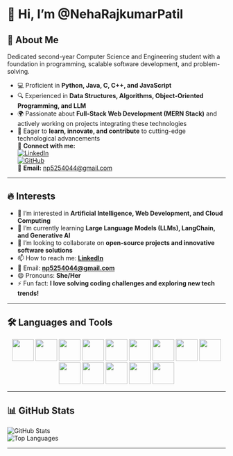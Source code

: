 # 👋 Hi, I’m @NehaRajkumarPatil  

## 🚀 About Me  
Dedicated second-year Computer Science and Engineering student with a foundation in programming, scalable software development, and problem-solving.  

- 💻 Proficient in **Python, Java, C, C++, and JavaScript**  
- 🔍 Experienced in **Data Structures, Algorithms, Object-Oriented Programming, and LLM**  
- 🌍 Passionate about **Full-Stack Web Development (MERN Stack)** and actively working on projects integrating these technologies  
- 🎯 Eager to **learn, innovate, and contribute** to cutting-edge technological advancements  
🔗 **Connect with me:**  
[![LinkedIn](https://img.shields.io/badge/LinkedIn-blue?style=for-the-badge&logo=linkedin)](https://www.linkedin.com/in/neha-rajkumar-patil-746406305/)  
[![GitHub](https://img.shields.io/badge/GitHub-black?style=for-the-badge&logo=github)](https://github.com/NehaRajkumarPatil)  
📩 **Email:** np5254044@gmail.com  

---

## 🔥 Interests  
- 👀 I’m interested in **Artificial Intelligence, Web Development, and Cloud Computing**  
- 🌱 I’m currently learning **Large Language Models (LLMs), LangChain, and Generative AI**  
- 💞️ I’m looking to collaborate on **open-source projects and innovative software solutions**  
- 📫 How to reach me: **[LinkedIn](https://www.linkedin.com/in/neha-rajkumar-patil-746406305/)**  
- 📩 Email: **np5254044@gmail.com**  
- 😄 Pronouns: **She/Her**  
- ⚡ Fun fact: **I love solving coding challenges and exploring new tech trends!**  

---

## 🛠️ Languages and Tools  
<p align="center">
  <img src="https://cdn.jsdelivr.net/gh/devicons/devicon/icons/python/python-original.svg" width="50"/>
  <img src="https://cdn.jsdelivr.net/gh/devicons/devicon/icons/java/java-original.svg" width="50"/>
  <img src="https://cdn.jsdelivr.net/gh/devicons/devicon/icons/c/c-original.svg" width="50"/>
  <img src="https://cdn.jsdelivr.net/gh/devicons/devicon/icons/cplusplus/cplusplus-original.svg" width="50"/>
  <img src="https://cdn.jsdelivr.net/gh/devicons/devicon/icons/javascript/javascript-original.svg" width="50"/>
  <img src="https://cdn.jsdelivr.net/gh/devicons/devicon/icons/html5/html5-original.svg" width="50"/>
  <img src="https://cdn.jsdelivr.net/gh/devicons/devicon/icons/css3/css3-original.svg" width="50"/>
  <img src="https://cdn.jsdelivr.net/gh/devicons/devicon/icons/react/react-original.svg" width="50"/>
  <img src="https://cdn.jsdelivr.net/gh/devicons/devicon/icons/nodejs/nodejs-original.svg" width="50"/>
  <img src="https://cdn.jsdelivr.net/gh/devicons/devicon/icons/express/express-original.svg" width="50"/>
  <img src="https://cdn.jsdelivr.net/gh/devicons/devicon/icons/mongodb/mongodb-original.svg" width="50"/>
  <img src="https://cdn.jsdelivr.net/gh/devicons/devicon/icons/mysql/mysql-original.svg" width="50"/>
  <img src="https://cdn.jsdelivr.net/gh/devicons/devicon/icons/linux/linux-original.svg" width="50"/>
  <img src="https://cdn.jsdelivr.net/gh/devicons/devicon/icons/tensorflow/tensorflow-original.svg" width="50"/>
</p>

---

## 📊 GitHub Stats  
![GitHub Stats](https://github-readme-stats.vercel.app/api?username=NehaRajkumarPatil&show_icons=true&theme=dark)  
![Top Languages](https://github-readme-stats.vercel.app/api/top-langs/?username=NehaRajkumarPatil&layout=compact&theme=dark)  

---


